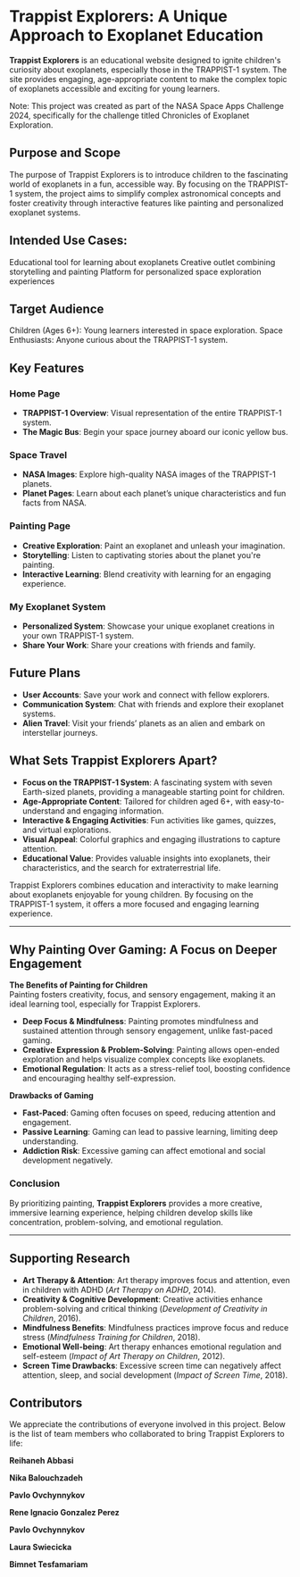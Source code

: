 # Trappist Explorers: A Unique Approach to Exoplanet Education

**Trappist Explorers** is an educational website designed to ignite children's curiosity about exoplanets, especially those in the TRAPPIST-1 system. The site provides engaging, age-appropriate content to make the complex topic of exoplanets accessible and exciting for young learners.

Note: This project was created as part of the NASA Space Apps Challenge 2024, specifically for the challenge titled Chronicles of Exoplanet Exploration.

## Purpose and Scope

The purpose of Trappist Explorers is to introduce children to the fascinating world of exoplanets in a fun, accessible way. By focusing on the TRAPPIST-1 system, the project aims to simplify complex astronomical concepts and foster creativity through interactive features like painting and personalized exoplanet systems.

## Intended Use Cases:

Educational tool for learning about exoplanets
Creative outlet combining storytelling and painting
Platform for personalized space exploration experiences

## Target Audience

Children (Ages 6+): Young learners interested in space exploration.
Space Enthusiasts: Anyone curious about the TRAPPIST-1 system.

## Key Features

### Home Page
- **TRAPPIST-1 Overview**: Visual representation of the entire TRAPPIST-1 system.
- **The Magic Bus**: Begin your space journey aboard our iconic yellow bus.

### Space Travel
- **NASA Images**: Explore high-quality NASA images of the TRAPPIST-1 planets.
- **Planet Pages**: Learn about each planet’s unique characteristics and fun facts from NASA.

### Painting Page
- **Creative Exploration**: Paint an exoplanet and unleash your imagination.
- **Storytelling**: Listen to captivating stories about the planet you're painting.
- **Interactive Learning**: Blend creativity with learning for an engaging experience.

### My Exoplanet System
- **Personalized System**: Showcase your unique exoplanet creations in your own TRAPPIST-1 system.
- **Share Your Work**: Share your creations with friends and family.

## Future Plans
- **User Accounts**: Save your work and connect with fellow explorers.
- **Communication System**: Chat with friends and explore their exoplanet systems.
- **Alien Travel**: Visit your friends’ planets as an alien and embark on interstellar journeys.

## What Sets Trappist Explorers Apart?
- **Focus on the TRAPPIST-1 System**: A fascinating system with seven Earth-sized planets, providing a manageable starting point for children.
- **Age-Appropriate Content**: Tailored for children aged 6+, with easy-to-understand and engaging information.
- **Interactive & Engaging Activities**: Fun activities like games, quizzes, and virtual explorations.
- **Visual Appeal**: Colorful graphics and engaging illustrations to capture attention.
- **Educational Value**: Provides valuable insights into exoplanets, their characteristics, and the search for extraterrestrial life.

Trappist Explorers combines education and interactivity to make learning about exoplanets enjoyable for young children. By focusing on the TRAPPIST-1 system, it offers a more focused and engaging learning experience.

---

## Why Painting Over Gaming: A Focus on Deeper Engagement

**The Benefits of Painting for Children**  
Painting fosters creativity, focus, and sensory engagement, making it an ideal learning tool, especially for Trappist Explorers.

- **Deep Focus & Mindfulness**: Painting promotes mindfulness and sustained attention through sensory engagement, unlike fast-paced gaming.
- **Creative Expression & Problem-Solving**: Painting allows open-ended exploration and helps visualize complex concepts like exoplanets.
- **Emotional Regulation**: It acts as a stress-relief tool, boosting confidence and encouraging healthy self-expression.

**Drawbacks of Gaming**
- **Fast-Paced**: Gaming often focuses on speed, reducing attention and engagement.
- **Passive Learning**: Gaming can lead to passive learning, limiting deep understanding.
- **Addiction Risk**: Excessive gaming can affect emotional and social development negatively.

### Conclusion
By prioritizing painting, **Trappist Explorers** provides a more creative, immersive learning experience, helping children develop skills like concentration, problem-solving, and emotional regulation.

---

## Supporting Research

- **Art Therapy & Attention**: Art therapy improves focus and attention, even in children with ADHD (*Art Therapy on ADHD*, 2014).
- **Creativity & Cognitive Development**: Creative activities enhance problem-solving and critical thinking (*Development of Creativity in Children*, 2016).
- **Mindfulness Benefits**: Mindfulness practices improve focus and reduce stress (*Mindfulness Training for Children*, 2018).
- **Emotional Well-being**: Art therapy enhances emotional regulation and self-esteem (*Impact of Art Therapy on Children*, 2012).
- **Screen Time Drawbacks**: Excessive screen time can negatively affect attention, sleep, and social development (*Impact of Screen Time*, 2018).

## Contributors

We appreciate the contributions of everyone involved in this project. Below is the list of team members who collaborated to bring Trappist Explorers to life:

**Reihaneh Abbasi**

**Nika Balouchzadeh**

**Pavlo Ovchynnykov**

**Rene lgnacio Gonzalez Perez**

**Pavlo Ovchynnykov**

**Laura Swiecicka** 

**Bimnet Tesfamariam**
